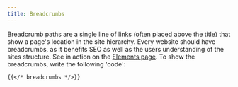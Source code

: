 ```yaml
---
title: Breadcrumbs
---
```


Breadcrumb paths are a single line of links (often placed above the title) that show a page's location in the site hierarchy. Every website should have breadcrumbs, as it benefits SEO as well as the users understanding of the sites structure. See in action on the [Elements page](/elements/). To show the breadcrumbs, write the following 'code':

```
{{</* breadcrumbs */>}}
```

<!--{{< breadcrumbs >}}-->